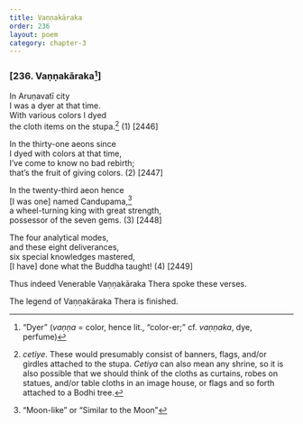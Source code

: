 ```yaml
---
title: Vaṇṇakāraka
order: 236
layout: poem
category: chapter-3
---
```


### \[236. Vaṇṇakāraka[^1]\]

In Aruṇavatī city  
I was a dyer at that time.  
With various colors I dyed  
the cloth items on the stupa.[^2] (1) \[2446\]

In the thirty-one aeons since  
I dyed with colors at that time,  
I’ve come to know no bad rebirth;  
that’s the fruit of giving colors. (2) \[2447\]

In the twenty-third aeon hence  
\[I was one\] named Candupama,[^3]  
a wheel-turning king with great strength,  
possessor of the seven gems. (3) \[2448\]

The four analytical modes,  
and these eight deliverances,  
six special knowledges mastered,  
\[I have\] done what the Buddha taught! (4) \[2449\]

Thus indeed Venerable Vaṇṇakāraka Thera spoke these verses.

The legend of Vaṇṇakāraka Thera is finished.

[^1]: “Dyer” (*vaṇṇa* = color, hence lit., “color-er;” cf. *vaṇṇaka*, dye, perfume)

[^2]: *cetiye*. These would presumably consist of banners, flags, and/or girdles attached to the stupa. *Cetiya* can also mean any shrine, so it is also possible that we should think of the cloths as curtains, robes on statues, and/or table cloths in an image house, or flags and so forth attached to a Bodhi tree.

[^3]: “Moon-like” or “Similar to the Moon”
